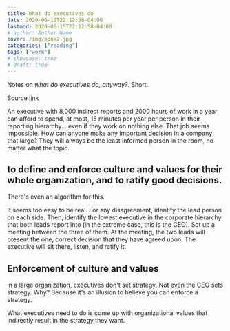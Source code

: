 ```yaml
---
title: What do executives do
date: 2020-06-15T22:12:58-04:00
lastmod: 2020-06-15T22:12:58-04:00
# author: Author Name
cover: /img/book2.jpg
categories: ["reading"]
tags: ["work"]
# showcase: true
# draft: true
---
```


Notes on *what do executives do, anyway?*. Short.
<!--more-->

Source [link](https://apenwarr.ca/log/20190926)

An executive with 8,000 indirect reports and 2000 hours of work in a year can afford to spend, at most, 15 minutes per year per person in their reporting hierarchy... even if they work on nothing else. That job seems impossible. How can anyone make any important decision in a company that large? They will always be the least informed person in the room, no matter what the topic.

## to define and enforce culture and values for their whole organization, and to ratify good decisions.

There's even an algorithm for this.

It seems too easy to be real. For any disagreement, identify the lead person on each side. Then, identify the lowest executive in the corporate hierarchy that both leads report into (in the extreme case, this is the CEO). Set up a meeting between the three of them. At the meeting, the two leads will present the one, correct decision that they have agreed upon. The executive will sit there, listen, and ratify it.

## Enforcement of culture and values

in a large organization, executives don't set strategy. Not even the CEO sets strategy. Why? Because it's an illusion to believe you can enforce a strategy.

What executives need to do is come up with organizational values that indirectly result in the strategy they want.
